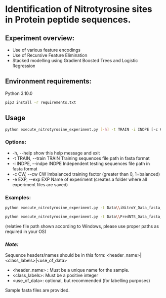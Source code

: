 # Identification of Nitrotyrosine sites in Protein peptide sequences.

## Experiment overview:
- Use of various feature encodings
- Use of Recursive Feature Elimination
- Stacked modelling using Gradient Boosted Trees and Logistic Regression


## Environment requirements:
Python 3.10.0
```sh  
pip3 install -r requirements.txt
```

## Usage
```sh  
python execute_nitrotyrosine_experiment.py [-h] -t TRAIN -i INDPE [-c CW] -e EXP
```

### Options:
  - -h,       --help            show this help message and exit
  - -t TRAIN, --train TRAIN     Training sequences file path in fasta format
  - -i INDPE, --indpe INDPE     Independent testing sequences file path in fasta format
  - -c CW,    --cw CW           Imbalanced training factor (greater than 0, 1=balanced)
  - -e EXP,   --exp EXP         Name of experiment (creates a folder where all experiment files are saved)

### Examples:
```sh
python execute_nitrotyrosine_experiment.py -t Data\\iNitroY_Data_fasta_41\\iNitroY_train_data.fasta -i Data\\iNitroY_Data_fasta_41\\iNitroY_independent_data.fasta -c 7000 -e nt_site_experiment_iNitroYdata

python execute_nitrotyrosine_experiment.py -t Data\\PredNTS_Data_fasta_41\\Training-datasets-PredNTS.fasta -i Data\\PredNTS_Data_fasta_41\\independent-dataset-PredNTS.fasta -e nt_site_experiment_PredNTSdata
```

(relative file path shown according to Windows, please use proper paths as required in your OS)


### *Note:*

Sequence headers/names should be in this form: <header_name>|<class_labels>|<use_of_data>

  - <header_name> : Must be a unique name for the sample.
  - <class_labels>: Must be a positive integer
  - <use_of_data>: optional, but recommended (for labelling purposes)

Sample fasta files are provided.

